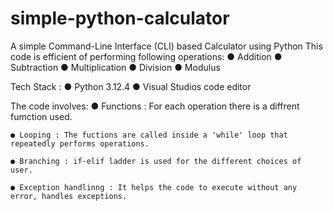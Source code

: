# simple-python-calculator
A simple Command-Line Interface (CLI) based Calculator using Python
This code is efficient of performing following operations:
    ● Addition
    ● Subtraction
    ● Multiplication
    ● Division
    ● Modulus

Tech Stack :
    ● Python 3.12.4
    ● Visual Studios code editor

The code involves:
    ● Functions : For each operation there is a diffrent fumction used.

    ● Looping : The fuctions are called inside a 'while' loop that repeatedly performs operations.

    ● Branching : if-elif ladder is used for the different choices of user.

    ● Exception handlinng : It helps the code to execute without any error, handles exceptions.